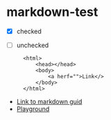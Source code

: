 # markdown-test

- [x] checked
- [ ] unchecked


        <html>
            <head></head>
            <body>
                <a herf="">Link</>
            </body>
        </html>
    

- [Link to markdown guid](https://www.markdownguide.org/getting-started/)
- [Playground](https://dillinger.io/)